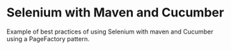 # Selenium with Maven and Cucumber
Example of best practices of using Selenium with maven and Cucumber using a PageFactory pattern.